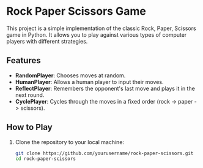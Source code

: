 # Rock Paper Scissors Game

This project is a simple implementation of the classic Rock, Paper, Scissors game in Python. It allows you to play against various types of computer players with different strategies.

## Features

- **RandomPlayer**: Chooses moves at random.
- **HumanPlayer**: Allows a human player to input their moves.
- **ReflectPlayer**: Remembers the opponent's last move and plays it in the next round.
- **CyclePlayer**: Cycles through the moves in a fixed order (rock -> paper -> scissors).

## How to Play

1. Clone the repository to your local machine:

   ```bash
   git clone https://github.com/yourusername/rock-paper-scissors.git
   cd rock-paper-scissors
